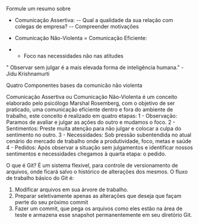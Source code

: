 Formule um resumo sobre 
- Comunicação Assertiva:
-- Qual a qualidade da sua relação com colegas de empresa?
-- Compreender motivações



- Comunicação Não-Violenta = Comunicação Eficiente:
- - Foco nas necessidades não nas atitudes

" Observar sem julgar é a mais elevada forma de inteligência humana." - Jidu Krishnamurti

Quatro Componentes bases da comunicão não violenta

Comunicação Assertiva ou Comunicação Não-Violenta é um conceito elaborado pelo psicólogo Marshal Rosemberg, com o objetivo de ser praticado, uma comunicação eficiente dentro e fora do ambiente de trabalho, este conceito é realizado em quatro etapas:
1 - Observação: Paramos de avaliar e julgar as ações do outro e mudamos o foco.
2 - Sentimentos: Preste muita atenção para não julgar e colocar a culpa do sentimento no outro.
3 - Necessidades: Sob pressão subentendida no atual cenário do mercado de trabalho onde a produtividade, foco, metas e saúde
4 - Pedidos: Após observar a situação sem julgamentos e identificar nossos sentimentos e necessidades chegamos à quarta etapa: o pedido.

O que é Git?
É um sistema flexivel, para controle de versionamento de arquivos, onde ficará salvo o histórico de alterações dos mesmos.
O fluxo de trabalho básico do Git é:
1. Modificar arquivos em sua árvore de trabalho.
2. Preparar seletivamente apenas as alterações que deseja que façam pwrte do seu próximo commit
3. Fazer um commit, que pega os arquivos como eles estão na área de teste e armazena esse snapshot permanentemente
em seu diretório Git.
